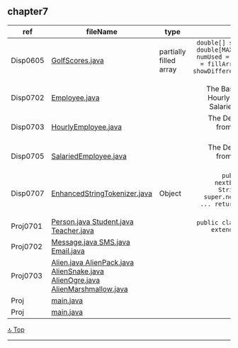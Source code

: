 chapter7
---
[top]: topOfThePage

ref | fileName | type | shown
--- | --- | --- | ---:
Disp0605 | [ GolfScores.java ]( chapter6/src/GolfScores.java )              | partially filled array | `double[] score = new double[MAX_NUM]; int numUsed = 0; numUsed = fillArray(score); showDifference(score, numUsed);`
Disp0702  | [ Employee.java ]( chapter7/src/Employee.java )                 |  | The Base Class for HourlyEmployee & SalariedEmployee
Disp0703  | [ HourlyEmployee.java ]( chapter7/src/HourlyEmployee.java )     |  | The Derived Class from base class Employee
Disp0705  | [ SalariedEmployee.java ]( chapter7/src/SalariedEmployee.java ) |  | The Derived Class from base class Employee
Disp0707 | [ EnhancedStringTokenizer.java ]( chapter7/src/EnhancedStringTokenizer.java ) | Object | `public Object nextElement() {  String token = super.nextToken(); ... return (Object) token;`
Proj0701  | [ Person.java ]( chapter7/src/Person.java ) [ Student.java ]( chapter7/src/Student.java ) [ Teacher.java ]( chapter7/src/Teacher.java ) |  | `public class Teacher extends Person {`
Proj0702  | [ Message.java ]( chapter7/src/Message.java ) [ SMS.java ]( chapter7/src/SMS.java ) [ Email.java ]( chapter7/src/Email.java ) |  | ` `
Proj0703  | [ Alien.java ]( chapter7/src/Alien.java ) [ AlienPack.java ]( chapter7/src/AlienPack.java ) [ AlienSnake.java ]( chapter7/src/AlienSnake.java ) [ AlienOgre.java ]( chapter7/src/AlienOgre.java ) [ AlienMarshmallow.java ]( chapter7/src/AlienMarshmallow.java ) |  | ` `
Proj  | [ main.java ]( chapter7/src/main.java ) |  | ` `
Proj  | [ main.java ]( chapter7/src/main.java ) |  | ` `

<!--- MacBook Mountain Lion has failed to Git push, due to authentication. 
Checked on email axxxx43525@g for details. 
For this, will email these java files to desktop for git push. --->

[:top: Top](#top)

---
